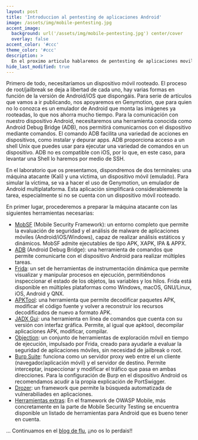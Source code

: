 ```yaml
---
layout: post
title: 'Introduccion al pentesting de aplicaciones Android'
image: /assets/img/mobile-pentesting.jpg
accent_image:
  background: url('/assets/img/mobile-pentesting.jpg') center/cover
  overlay: false
accent_color: '#ccc'
theme_color: '#ccc'
description: >
  En el proximo articulo hablaremos de pentesting de aplicaciones moviles, ese desconocido para muchos, con la intencion de acercar al público este tipo de auditorias que por distintas que parezcan, pueden llegar a ser muy interesantes si se logra entender como se llevan a cabo. 
hide_last_modified: true
---
```

Primero de todo, necesitaríamos un dispositivo móvil rooteado. El proceso de root/jailbreak se deja a libertad de cada uno, hay varias formas en función de la versión de Android/iOS que dispongáis. Para serie de artículos que vamos a ir publicando, nos apoyaremos en Genymotion, que para quien no lo conozca es un emulador de Android que monta las imágenes ya rooteadas, lo que nos ahorra mucho tiempo.
Para la comunicación con nuestro dispositivo Android, necesitaremos una herramienta conocida como Android Debug Bridge (ADB), nos permitirá comunicarnos con el dispositivo mediante comandos. El comando ADB facilita una variedad de acciones en dispositivos, como instalar y depurar apps. ADB proporciona acceso a un shell Unix que puedes usar para ejecutar una variedad de comandos en un dispositivo. ADB no es compatible con iOS, por lo que, en este caso, para levantar una Shell lo haremos por medio de SSH. 

En el laboratorio que os presentamos, dispondremos de dos terminales: una máquina atacante (Kali) y una víctima, un dispositivo móvil (emulado). Para simular la víctima, se va a hacer el uso de Genymotion, un emulador de Android multiplataforma. Esta aplicación simplificará considerablemente la tarea, especialmente si no se cuenta con un dispositivo móvil rooteado. 

En primer lugar, procederemos a preparar la máquina atacante con las siguientes herramientas necesarias:
* [MobSF](https://github.com/MobSF/Mobile-Security-Framework-MobSF) (Mobile Security Framework): un entorno completo que permite la evaluación de seguridad y el análisis de malware de aplicaciones móviles (Android/iOS/Windows), capaz de realizar análisis estáticos y dinámicos. MobSF admite ejecutables de tipo APK, XAPK, IPA & APPX.
*	[ADB](https://developer.android.com/studio/command-line/adb?hl=es-419) (Android Debug Bridge): una herramienta de comandos que permite comunicarte con el dispositivo Android para realizar múltiples tareas.
*	[Frida](https://frida.re/docs/home/): un set de herramientas de instrumentación dinámica que permite visualizar y manipular procesos en ejecución, permitiéndonos inspeccionar el estado de los objetos, las variables y los hilos. Frida está disponible en múltiples plataformas como Windows, macOS, GNU/Linux, iOS, Android y QNX.
*	[APKTool](https://apktool.org/docs/the-basics/intro/): una herramienta que permite decodificar paquetes APK, modificar el código fuente y volver a reconstruir los recursos decodificados de nuevo a formato APK.
*	[JADX Gui](https://sourceforge.net/projects/jadx.mirror/): una herramienta en línea de comandos que cuenta con su versión con interfaz gráfica. Permite, al igual que apktool, decompilar aplicaciones APK, modificar, compilar.
*	[Objection](https://mas.owasp.org/MASTG/tools/generic/MASTG-TOOL-0038/): un conjunto de herramientas de exploración móvil en tiempo de ejecución, impulsado por Frida, creado para ayudarle a evaluar la seguridad de aplicaciones móviles, sin necesidad de jailbreak o root.
*	[Burp Suite](https://portswigger.net/burp/documentation/desktop/getting-started/download-and-install): funciona como un servidor proxy web entre el un cliente (navegador/aplicación móvil) y el servidor de destino. Permite interceptar, inspeccionar y modificar el tráfico que pasa en ambas direcciones. Para la configuración de Burp en el dispositivo Android os recomendamos acudir a la propia explicación de PortSwigger.
*	[Drozer](https://github.com/WithSecureLabs/drozer): un framework que permite la búsqueda automatizada de vulnerabiliades en aplicaciones.
*	[Herramientas extras](https://mas.owasp.org/MASTG/tools/#generic-tools):  En el framework de OWASP Mobile, más concretamente en la parte de Mobile Security Testing se encuentra disponible un listado de herramientas para Android que es bueno tener en cuenta.

... Continuamos en el [blog de flu](https://www.flu-project.com/2023/12/PentestingAplicacionesM.html), ¡¡no os lo perdais!! 
